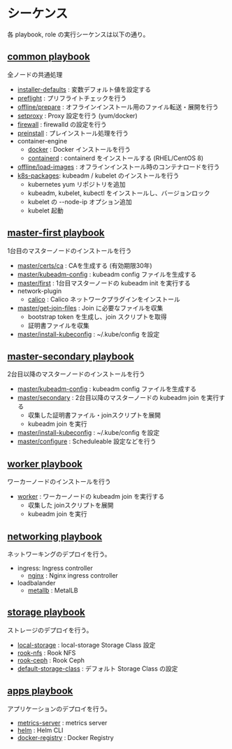 # シーケンス

各 playbook, role の実行シーケンスは以下の通り。

## [common playbook](../common.yml)

全ノードの共通処理

* [installer-defaults](../roles/installer-defaults) : 変数デフォルト値を設定する
* [preflight](../roles/preflight) : プリフライトチェックを行う
* [offline/prepare](../roles/offline/prepare) : オフラインインストール用のファイル転送・展開を行う
* [setproxy](../roles/setproxy) : Proxy 設定を行う (yum/docker)
* [firewall](../roles/firewall) : firewalld の設定を行う
* [preinstall](../roles/preinstall) : プレインストール処理を行う
* container-engine
    * [docker](../roles/container-engine/docker) : Docker インストールを行う
    * [containerd](../roles/container-engine/containerd) : containerd をインストールする (RHEL/CentOS 8)
* [offline/load-images](../roles/offline/load-images) : オフラインインストール時のコンテナロードを行う
* [k8s-packages](../roles/k8s-packages): kubeadm / kubelet のインストールを行う
    * kubernetes yum リポジトリを追加
    * kubeadm, kubelet, kubectl をインストールし、バージョンロック
    * kubelet の --node-ip オプション追加
    * kubelet 起動

## [master-first playbook](../master-first.yml)

1台目のマスターノードのインストールを行う

* [master/certs/ca](../roles/master/certs/ca) : CAを生成する (有効期限30年)
* [master/kubeadm-config](../roles/master/kubeadm-config) : kubeadm config ファイルを生成する
* [master/first](../roles/master/first) : 1台目マスターノードの kubeadm init を実行する
* network-plugin
    * [calico](../roles/network-plugin/calico) : Calico ネットワークプラグインをインストール
* [master/get-join-files](../roles/master/get-join-files) : Join に必要なファイルを収集
    * bootstrap token を生成し、join スクリプトを取得
    * 証明書ファイルを収集
* [master/install-kubeconfig](../roles/master/install-kubeconfig) : ~/.kube/config を設定

## [master-secondary playbook](../master-secondary.yml)

2台目以降のマスターノードのインストールを行う

* [master/kubeadm-config](../roles/master/kubeadm-config) : kubeadm config ファイルを生成する
* [master/secondary](../roles/master/secondary) : 2台目以降のマスターノードの kubeadm join を実行する
    * 収集した証明書ファイル・joinスクリプトを展開
    * kubeadm join を実行
* [master/install-kubeconfig](../roles/master/install-kubeconfig) : ~/.kube/config を設定     
* [master/configure](../roles/master/configure) : Scheduleable 設定などを行う

## [worker playbook](../worker.yml)

ワーカーノードのインストールを行う

* [worker](../roles/worker) : ワーカーノードの kubeadm join を実行する
    * 収集した joinスクリプトを展開
    * kubeadm join を実行

## [networking playbook](../networking.yml)

ネットワーキングのデプロイを行う。

* ingress: Ingress controller
    * [nginx](../roles/networking/ingress/nginx) : Nginx ingress controller
* loadbalander
    * [metallb](../roles/networking/loadbalancer/metallb) : MetalLB

## [storage playbook](../storage.yml)

ストレージのデプロイを行う。

* [local-storage](../roles/storage/local-storage) : local-storage Storage Class 設定
* [rook-nfs](../roles/storage/rook-nfs) : Rook NFS
* [rook-ceph](../roles/storage/rook-ceph) : Rook Ceph
* [default-storage-class](../roles/storage/default-storage-class) : デフォルト Storage Class の設定

## [apps playbook](../apps.yml)

アプリケーションのデプロイを行う。

* [metrics-server](../roles/apps/metrics-server) : metrics server
* [helm](../roles/apps/helm) : Helm CLI
* [docker-registry](../roles/apps/docker-registry) : Docker Registry


